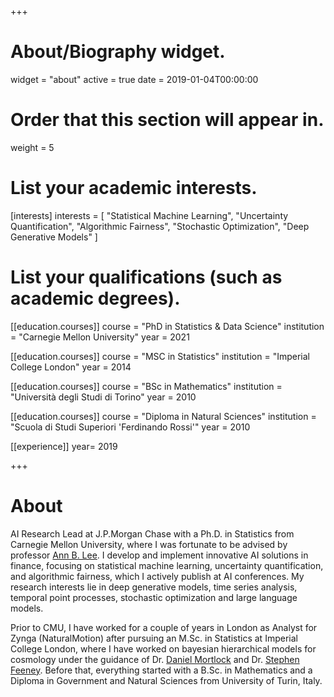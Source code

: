 +++
# About/Biography widget.
widget = "about"
active = true
date = 2019-01-04T00:00:00

# Order that this section will appear in.
weight = 5

# List your academic interests.
[interests]
  interests = [
    "Statistical Machine Learning",
    "Uncertainty Quantification",
    "Algorithmic Fairness",
    "Stochastic Optimization",
    "Deep Generative Models"
  ]

# List your qualifications (such as academic degrees).
[[education.courses]]
  course = "PhD in Statistics & Data Science"
  institution = "Carnegie Mellon University"
  year = 2021

[[education.courses]]
  course = "MSC in Statistics"
  institution = "Imperial College London"
  year = 2014

[[education.courses]]
  course = "BSc in Mathematics"
  institution = "Università degli Studi di Torino"
  year = 2010

[[education.courses]]
  course = "Diploma in Natural Sciences"
  institution = "Scuola di Studi Superiori 'Ferdinando Rossi'"
  year = 2010
  
[[experience]]
  year= 2019
 
+++

# About
AI Research Lead at J.P.Morgan Chase with a Ph.D. in Statistics from Carnegie Mellon University, where I was fortunate to be advised by professor [Ann B. Lee](http://www.stat.cmu.edu/~annlee/).  I develop and implement innovative AI solutions in finance, focusing on statistical machine learning, uncertainty quantification, and algorithmic fairness, which I actively publish at AI conferences. My research interests lie in deep generative models, time series analysis, temporal point processes, stochastic optimization and large language models.

Prior to CMU, I have worked for a couple of years in London as Analyst for Zynga (NaturalMotion) after pursuing an M.Sc. in Statistics at Imperial College London, where I have worked on bayesian hierarchical models for cosmology under the guidance of Dr. [Daniel Mortlock](https://www.imperial.ac.uk/people/d.mortlock) and Dr. [Stephen Feeney](http://zuserver2.star.ucl.ac.uk/~smf/). Before that, everything started with a B.Sc. in Mathematics and a Diploma in Government and Natural Sciences from University of Turin, Italy.
